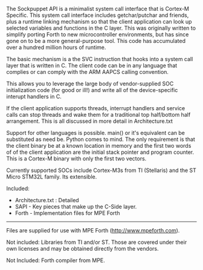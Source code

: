 The Sockpuppet API is a minimalist system call interface that is Cortex-M Specific.
This system call interface includes getchar/putchar and friends, plus a runtime linking
mechanism so that the client application can look up selected variables and functions
in the C layer.   This was originally written to simplify porting Forth to new
microcontroller environments, but has since gone on to be a more general-purpose tool.
This code has accumulated over a hundred million hours of runtime.

The basic mechanism is a the SVC instruction that hooks into a system call
layer that is written in C.   The client code can be in any language that 
complies or can comply with the ARM AAPCS calling convention.

This allows you to leverage the large body of vendor-supplied SOC initialization
code (for good or ill!) and write all of the device-specific interupt handlers in C.

If the client application supports threads, interrupt handlers and service calls
can stop threads and wake them for a traditional top half/bottom half arrangement.
This is all discussed in more detail in Architecture.txt

Support for other languages is possible.   main() or it's equivalent can
be substituted as need be. Python comes to mind. The only requirement is that
the client binary be at a known location in memory and the first two words of of the
client application are the initial stack pointer and program counter.  This is a
Cortex-M binary with only the first two vectors.

Currently supported SOCs include Cortex-M3s from TI (Stellaris) and
the ST Micro STM32L family.   Its extensible.

Included:
- Architecture.txt : Detailed 
- SAPI - Key pieces that make up the C-Side layer.
- Forth - Implementation files for MPE Forth


----------------------
Files are supplied for use with MPE Forth (http://www.mpeforth.com).

Not included:  Libraries from TI and/or ST.   Those are covered
under their own licenses and may be obtained directly from the
vendors.

Not Included: Forth compiler from MPE.  


